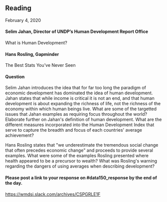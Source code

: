 ## Reading
February 4, 2020

#### Selim Jahan, Director of UNDP’s Human Development Report Office
What is Human Development?
#### Hans Rosling, Gapminder
The Best Stats You’ve Never Seen

#### Question

Selim Jahan introduces the idea that for far too long the paradigm of economic development has dominated the idea of human development.  Jahan states that while income is critical it is not an end, and that human development is about expanding the richness of life, not the richness of the economy within which human beings live.  What are some of the targetted issues that Jahan examples as requiring focus throughout the world?  Elaborate further on Jahan's definition of human development.  What are the different measures incorporated into the Human Development Index that serve to capture the breadth and focus of each countries' average achievement?

Hans Rosling states that "we underestimate the tremendous social change that often precedes economic change" and proceeds to provide several examples.  What were some of the examples Rosling presented where health appeared to be a precursor to wealth?  What was Rosling's warning regarding the dangers of using averages when describing development?

#### Please post a link to your response on #data150_response by the end of the day.

https://wmdsi.slack.com/archives/CSPGRLE1F


